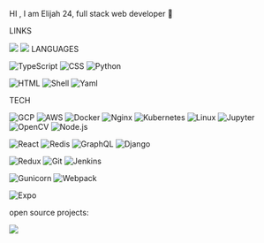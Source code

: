 HI , I am Elijah 24, full stack web developer :rainbow:

LINKS

[![](https://img.shields.io/badge/-Linkedin-000?&logo=Linkedin)](https://www.linkedin.com/in/ilia-mamulashvili-713302232/)
[![](https://img.shields.io/badge/-%20PORTFOLIO%20Graphene%20Django%20Boilerplate-000)](https://elijah999x.github.io/portfolio/)
LANGUAGES

![TypeScript](https://img.shields.io/badge/-TypeScript-000?&logo=TypeScript)
![CSS](https://img.shields.io/badge/-CSS-000?&logo=CSS)
![Python](https://img.shields.io/badge/-Python-000?&logo=Python)
<!-- ![GO](https://img.shields.io/badge/-GO-000?&logo=GO) -->
![HTML](https://img.shields.io/badge/-HTML-000?&logo=HTML)
![Shell](https://img.shields.io/badge/-Shell-000?&logo=Shell)
![Yaml](https://img.shields.io/badge/-YAML-000?&logo=YAML)

TECH

![GCP](https://img.shields.io/badge/-GoogleCloud-000?&logo=GoogleCloud)
![AWS](https://img.shields.io/badge/-AWS-000?&logo=Amazon-AWS&logoColor=F90)
![Docker](https://img.shields.io/badge/-Docker-000?&logo=Docker)
![Nginx](https://img.shields.io/badge/-Nginx-000?&logo=Nginx)
![Kubernetes](https://img.shields.io/badge/-Kubernetes-000?&logo=Kubernetes)
![Linux](https://img.shields.io/badge/-Linux-000?&logo=Linux)
![Jupyter](https://img.shields.io/badge/-Jupyter-000?&logo=jupyter)
![OpenCV](https://img.shields.io/badge/-OpenCV-000?&logo=OpenCV)
![Node.js](https://img.shields.io/badge/-Node.js-000?&logo=node.js)
<!-- ![PyTorch](https://img.shields.io/badge/-PyTorch-000?&logo=PyTorch) -->
![React](https://img.shields.io/badge/-React-000?&logo=React)
![Redis](https://img.shields.io/badge/-Redis-000?&logo=Redis)
![GraphQL](https://img.shields.io/badge/-GraphQl-000?&logo=GraphQl)
![Django](https://img.shields.io/badge/-Django-000?&logo=Django)
<!-- ![TensorFlow](https://img.shields.io/badge/-TensorFlow-000?&logo=TensorFlow) -->
![Redux](https://img.shields.io/badge/-Redux-000?&logo=Redux)
![Git](https://img.shields.io/badge/-Git-000?&logo=Git)
![Jenkins](https://img.shields.io/badge/-Jenkins-000?&logo=Jenkins)
<!-- ![Jest](https://img.shields.io/badge/-Jest-000?&logo=Jest) -->
<!-- ![Ansible](https://img.shields.io/badge/-Ansible-000?&logo=Ansible) -->
![Gunicorn](https://img.shields.io/badge/-Gunicorn-000?&logo=Gunicorn)
![Webpack](https://img.shields.io/badge/-Webpack-000?&logo=Webpack)
<!-- ![ThreeJs](https://img.shields.io/badge/-ThreeJs-000?&logo=ThreeJs) -->
![Expo](https://img.shields.io/badge/-Expo-000?&logo=Expo)


open source projects:

[![](https://img.shields.io/badge/-🌈%20React%20Graphene%20Django%20Boilerplate-000)](https://github.com/elijah999x/React-Graphene-Django-Boilerplate)
